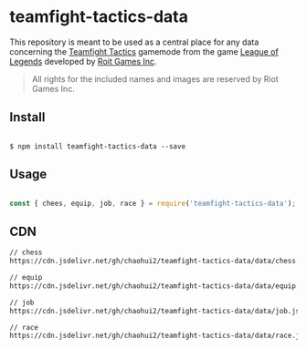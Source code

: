 # teamfight-tactics-data

This repository is meant to be used as a central place for any data concerning the [Teamfight Tactics](https://euw.leagueoflegends.com/en/featured/events/teamfight-tactics) gamemode from the game [League of Legends](https://play.euw.leagueoflegends.com/en_US) developed by [Roit Games Inc](https://www.riotgames.com/en).

> All rights for the included names and images are reserved by Riot Games Inc.

## Install

```

$ npm install teamfight-tactics-data --save

```

## Usage

```js

const { chees, equip, job, race } = require('teamfight-tactics-data');

```


## CDN

``` txt
// chess
https://cdn.jsdelivr.net/gh/chaohui2/teamfight-tactics-data/data/chess.json

// equip
https://cdn.jsdelivr.net/gh/chaohui2/teamfight-tactics-data/data/equip.json

// job
https://cdn.jsdelivr.net/gh/chaohui2/teamfight-tactics-data/data/job.json

// race
https://cdn.jsdelivr.net/gh/chaohui2/teamfight-tactics-data/data/race.json
```